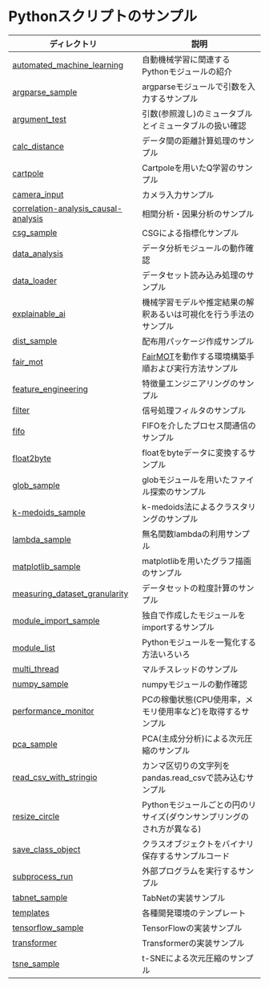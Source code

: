 # Pythonスクリプトのサンプル

|ディレクトリ |説明 |
|---|---|
|[automated_machine_learning](./automated_machine_learning) |自動機械学習に関連するPythonモジュールの紹介 |
|[argparse_sample](./argparse_sample) |argparseモジュールで引数を入力するサンプル |
|[argument_test](./argument_test) |引数(参照渡し)のミュータブルとイミュータブルの扱い確認 |
|[calc_distance](./calc_distance) |データ間の距離計算処理のサンプル |
|[cartpole](./cartpole) |Cartpoleを用いたQ学習のサンプル |
|[camera_input](./camera_input) |カメラ入力サンプル |
|[correlation-analysis_causal-analysis](./correlation-analysis_causal-analysis) |相関分析・因果分析のサンプル |
|[csg_sample](./csg_sample) |CSGによる指標化サンプル |
|[data_analysis](./data_analysis) |データ分析モジュールの動作確認 |
|[data_loader](./data_loader) |データセット読み込み処理のサンプル |
|[explainable_ai](./explainable_ai) |機械学習モデルや推定結果の解釈あるいは可視化を行う手法のサンプル |
|[dist_sample](./dist_sample) |配布用パッケージ作成サンプル |
|[fair_mot](./fair_mot) |[FairMOT](https://github.com/ifzhang/FairMOT)を動作する環境構築手順および実行方法サンプル |
|[feature_engineering](./feature_engineering) |特徴量エンジニアリングのサンプル |
|[filter](./filter) |信号処理フィルタのサンプル |
|[fifo](./fifo) |FIFOを介したプロセス間通信のサンプル |
|[float2byte](./float2byte) |floatをbyteデータに変換するサンプル |
|[glob_sample](./glob_sample) |globモジュールを用いたファイル探索のサンプル |
|[k-medoids_sample](./medoids_sample) |k-medoids法によるクラスタリングのサンプル |
|[lambda_sample](./lambda_sample) |無名関数lambdaの利用サンプル |
|[matplotlib_sample](./matplotlib_sample) |matplotlibを用いたグラフ描画のサンプル |
|[measuring_dataset_granularity](./measuring_dataset_granularity) |データセットの粒度計算のサンプル |
|[module_import_sample](./module_import_sample) |独自で作成したモジュールをimportするサンプル |
|[module_list](./module_list) |Pythonモジュールを一覧化する方法いろいろ |
|[multi_thread](./multi_thread) |マルチスレッドのサンプル |
|[numpy_sample](./numpy_sample) |numpyモジュールの動作確認 |
|[performance_monitor](./performance_monitor) | PCの稼働状態(CPU使用率，メモリ使用率など)を取得するサンプル |
|[pca_sample](./pca_sample) | PCA(主成分分析)による次元圧縮のサンプル |
|[read_csv_with_stringio](./read_csv_with_stringio) |カンマ区切りの文字列をpandas.read_csvで読み込むサンプル |
|[resize_circle](./resize_circle) |Pythonモジュールごとの円のリサイズ(ダウンサンプリングのされ方が異なる) |
|[save_class_object](./save_class_object) |クラスオブジェクトをバイナリ保存するサンプルコード |
|[subprocess_run](./subprocess_run) |外部プログラムを実行するサンプル |
|[tabnet_sample](./tabnet_sample) |TabNetの実装サンプル |
|[templates](./templates) |各種開発環境のテンプレート|
|[tensorflow_sample](./tensorflow_sample) |TensorFlowの実装サンプル |
|[transformer](./transformer) |Transformerの実装サンプル |
|[tsne_sample](./tsne_sample) | t-SNEによる次元圧縮のサンプル |


